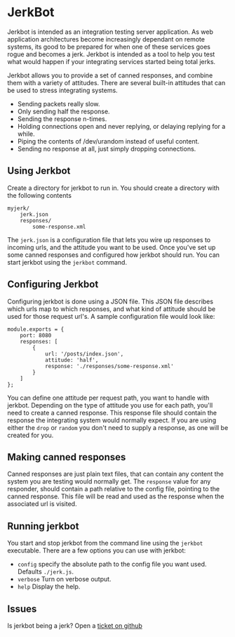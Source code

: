 # JerkBot

Jerkbot is intended as an integration testing server application.  As web application architectures become increasingly dependant on remote systems, its good to be prepared for when one of these services goes rogue and becomes a jerk. Jerkbot is intended as a tool to help you test what would happen if your integrating services started being total jerks.

Jerkbot allows you to provide a set of canned responses, and combine them with a variety of attitudes.  There are several built-in attitudes that can be used to stress integrating systems.

- Sending packets really slow.
- Only sending half the response.
- Sending the response n-times.
- Holding connections open and never replying, or delaying replying for a while.
- Piping the contents of /dev/urandom instead of useful content.
- Sending no response at all, just simply dropping connections.


## Using Jerkbot

Create a directory for jerkbot to run in.  You should create a directory with the following contents

	myjerk/
		jerk.json
		responses/
			some-response.xml

The `jerk.json` is a configuration file that lets you wire up responses to incoming urls, and the attitude you want to be used.  Once you've set up some canned responses and configured how jerkbot should run.  You can start jerkbot using the `jerkbot` command.

## Configuring Jerkbot

Configuring jerkbot is done using a JSON file.  This JSON file describes which urls map to which responses, and what kind of attitude should be used for those request url's.  A sample configuration file would look like:

	module.exports = {
		port: 8080
		responses: [
			{
				url: '/posts/index.json',
				attitude: 'half',
				response: './responses/some-response.xml'
			}
		]
	};

You can define one attitude per request path, you want to handle with jerkbot.  Depending on the type of attitude you use for each path, you'll need to create a canned response. This response file should contain the response the integrating system would normally expect.  If you are using either the `drop` or `random` you don't need to supply a response, as one will be created for you.

## Making canned responses

Canned responses are just plain text files, that can contain any content the system you are testing would normally get. The `response` value for any responder, should contain a path relative to the config file, pointing to the canned response.  This file will be read and used as the response when the associated url is visited.

## Running jerkbot

You start and stop jerkbot from the command line using the `jerkbot` executable.  There are a few options you can use with jerkbot:

- `config` specify the absolute path to the config file you want used.  Defaults `./jerk.js`.
- `verbose` Turn on verbose output.
- `help` Display the help.

## Issues

Is jerkbot being a jerk? Open a [ticket on github](http://github.com/markstory/jerkbot/issues)
